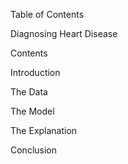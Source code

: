 Table of Contents

Diagnosing Heart Disease

Contents

Introduction

The Data

The Model

The Explanation

Conclusion
